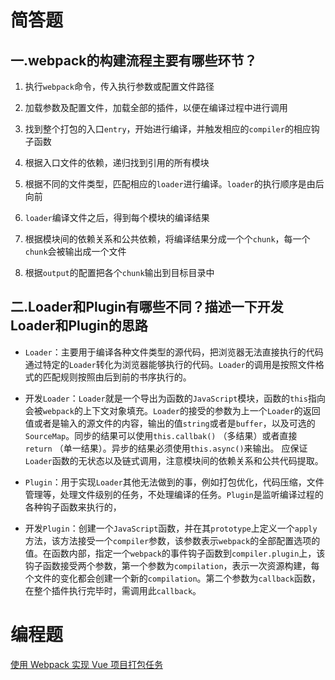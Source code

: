 # 简答题
## 一.webpack的构建流程主要有哪些环节？

1. 执行`webpack`命令，传入执行参数或配置文件路径

2. 加载参数及配置文件，加载全部的插件，以便在编译过程中进行调用

3. 找到整个打包的入口`entry`，开始进行编译，并触发相应的`compiler`的相应钩子函数

4. 根据入口文件的依赖，递归找到引用的所有模块

5. 根据不同的文件类型，匹配相应的`loader`进行编译。`loader`的执行顺序是由后向前

6. `loader`编译文件之后，得到每个模块的编译结果

7. 根据模块间的依赖关系和公共依赖，将编译结果分成一个个`chunk`，每一个`chunk`会被输出成一个文件

8. 根据`output`的配置把各个`chunk`输出到目标目录中

## 二.Loader和Plugin有哪些不同？描述一下开发Loader和Plugin的思路

* `Loader`：主要用于编译各种文件类型的源代码，把浏览器无法直接执行的代码通过特定的`Loader`转化为浏览器能够执行的代码。`Loader`的调用是按照文件格式的匹配规则按照由后到前的书序执行的。

* 开发`Loader`：`Loader`就是一个导出为函数的`JavaScript`模块，函数的`this`指向会被`webpack`的上下文对象填充。`Loader`的接受的参数为上一个`Loader`的返回值或者是输入的源文件的内容，输出的值`string`或者是`buffer`，以及可选的`SourceMap`。同步的结果可以使用`this.callbak()` （多结果）或者直接 `return` （单一结果）。异步的结果必须使用`this.async()`来输出。
应保证`Loader`函数的无状态以及链式调用，注意模块间的依赖关系和公共代码提取。

* `Plugin`：用于实现`Loader`其他无法做到的事，例如打包优化，代码压缩，文件管理等，处理文件级别的任务，不处理编译的任务。`Plugin`是监听编译过程的各种钩子函数来执行的，

* 开发`Plugin`：创建一个`JavaScript`函数，并在其`prototype`上定义一个`apply`方法，该方法接受一个`compiler`参数，该参数表示`webpack`的全部配置选项的值。在函数内部，指定一个`webpack`的事件钩子函数到`compiler.plugin`上，该钩子函数接受两个参数，第一个参数为`compilation`，表示一次资源构建，每个文件的变化都会创建一个新的`compilation`。第二个参数为`callback`函数，在整个插件执行完毕时，需调用此`callback`。
# 编程题

[使用 Webpack 实现 Vue 项目打包任务](https://github.com/varyzheng/vue-app-base)
